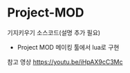 # Project-MOD

기지키우기 소스코드(설명 추가 필요)
 - Project MOD 메이킹 툴에서 lua로 구현

참고 영상
https://youtu.be/iHpAX9cC3Mc
